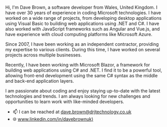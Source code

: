 Hi, I'm Dave Brown, a software developer from Wales, United Kingdom. I have over 30 years of experience in coding Microsoft technologies. I have worked on a wide range of projects, from developing desktop applications using Visual Basic to building web applications using .NET and C#. I have also worked with JavaScript frameworks such as Angular and Vue.js, and have experience with cloud computing platforms like Microsoft Azure.

Since 2007, I have been working as an independent contractor, providing my expertise to various clients. During this time, I have worked on several projects across multiple businesses.

Recently, I have been working with Microsoft Blazor, a framework for building web applications using C# and .NET. I find it to be a powerful tool, allowing front-end development using the same C# syntax as the middle and back-end application layers.

I am passionate about coding and enjoy staying up-to-date with the latest technologies and trends. I am always looking for new challenges and opportunities to learn work with like-minded developers.


- 📫 I can be reached at dave.brown@drjtechnology.co.uk
- 🌐 [www.linkedin.com/in/davebrownuk)
](https://www.linkedin.com/in/davebrownuk)
